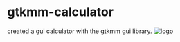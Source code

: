 # gtkmm-calculator
created a gui calculator with the gtkmm gui  library.
![logo](https://imgur.com/QkYLX4z)
